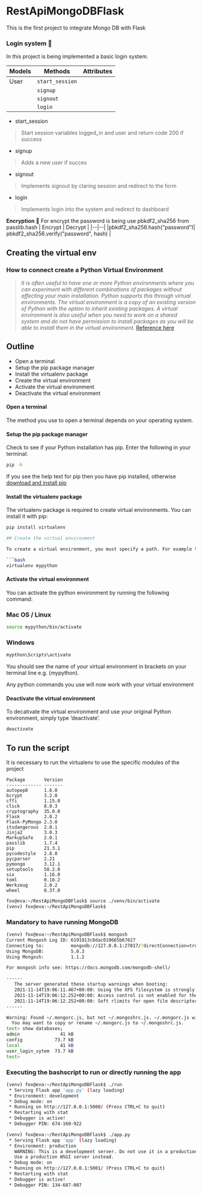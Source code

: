 
# RestApiMongoDBFlask

This is the first project to integrate Mongo DB with Flask
 
### Login system :busts_in_silhouette:

In this project is being implemented a basic login system.

| Models | Methods|Attributes|
|--|--|-|
| User | ``start_session`` ||
| | ``signup`` ||
| | ``signout`` ||
| | ``login`` ||


 - start_session 

> Start session variables logged_in and user and return code 200 if success
 - signup

> Adds a new user if succes
 - signout

> Implements signout by claring session and redirect to the form
 - login

> Implements login into the system and redirect to dashboard

**Encryption** :key:
For encrypt the password is being use pbkdf2_sha256 from passlib.hash
| Encrypt | Decrypt   |
|--|--|
|pbkdf2_sha256.hash("password")| pbkdf2_sha256.verify("password", hash) |

## Creating the virtual env

### How to connect create a Python Virtual Environment

> _It is often useful to have one or more Python environments where you can experiment with different combinations of packages without affecting your main installation. Python supports this through virtual environments. The virtual environment is a copy of an existing version of Python with the option to inherit existing packages. A virtual environment is also useful when you need to work on a shared system and do not have permission to install packages as you will be able to install them in the virtual environment._
[Reference here](https://uoa-eresearch.github.io/eresearch-cookbook/recipe/2014/11/26/python-virtual-env/)
## Outline

-   Open a terminal
-   Setup the pip package manager
-   Install the virtualenv package
-   Create the virtual environment
-   Activate the virtual environment
-   Deactivate the virtual environment

#### Open a terminal

The method you use to open a terminal depends on your operating system.

#### Setup the pip package manager

Check to see if your Python installation has pip. Enter the following in your terminal:

```bash
pip -h
```

If you see the help text for pip then you have pip installed, otherwise  [download and install pip](https://pip.pypa.io/en/latest/installing.html)

#### Install the virtualenv package

The virtualenv package is required to create virtual environments. You can install it with pip:

```bash
pip install virtualenv

## Create the virtual environment

To create a virtual environment, you must specify a path. For example to create one in the local directory called ‘mypython’, type the following:

```bash
virtualenv mypython
```

#### Activate the virtual environment

You can activate the python environment by running the following command:

### Mac OS / Linux

```bash
source mypython/bin/activate
```

### Windows

```bash
mypthon\Scripts\activate
```

You should see the name of your virtual environment in brackets on your terminal line e.g. (mypython).

Any python commands you use will now work with your virtual environment

#### Deactivate the virtual environment

To decativate the virtual environment and use your original Python environment, simply type ‘deactivate’.

```bash
deactivate
``````

## To run the script

It is necessary to run the virtualenv to use the specific modules of the project
```shell
Package       Version
------------- -------
autopep8      1.6.0
bcrypt        3.2.0
cffi          1.15.0
click         8.0.3
cryptography  35.0.0
Flask         2.0.2
Flask-PyMongo 2.3.0
itsdangerous  2.0.1
Jinja2        3.0.3
MarkupSafe    2.0.1
passlib       1.7.4
pip           21.3.1
pycodestyle   2.8.0
pycparser     2.21
pymongo       3.12.1
setuptools    58.2.0
six           1.16.0
toml          0.10.2
Werkzeug      2.0.2
wheel         0.37.0
```

```sh
fox@eva:~/RestApiMongoDBFlask$ source ./venv/bin/activate
(venv) fox@eva:~/RestApiMongoDBFlask$ 
```

### Mandatory to have running MongoDB

```bash
(venv) fox@eva:~/RestApiMongoDBFlask$ mongosh
Current Mongosh Log ID: 6191913c8dac019665b67627
Connecting to:          mongodb://127.0.0.1:27017/?directConnection=true&serverSelectionTimeoutMS=2000
Using MongoDB:          5.0.3
Using Mongosh:          1.1.2

For mongosh info see: https://docs.mongodb.com/mongodb-shell/

------
   The server generated these startup warnings when booting:
   2021-11-14T19:06:11.467+00:00: Using the XFS filesystem is strongly recommended with the WiredTiger storage engine. See http://dochub.mongodb.org/core/prodnotes-filesystem
   2021-11-14T19:06:12.252+00:00: Access control is not enabled for the database. Read and write access to data and configuration is unrestricted
   2021-11-14T19:06:12.252+00:00: Soft rlimits for open file descriptors too low
------

Warning: Found ~/.mongorc.js, but not ~/.mongoshrc.js. ~/.mongorc.js will not be loaded.
  You may want to copy or rename ~/.mongorc.js to ~/.mongoshrc.js.
test> show databases;
admin               41 kB
config            73.7 kB
local               41 kB
user_login_sytem  73.7 kB
test> 
```

### Executing the bashscript to run or directly running the app

```bash
(venv) fox@eva:~/RestApiMongoDBFlask$ ./run 
 * Serving Flask app 'app.py' (lazy loading)
 * Environment: development
 * Debug mode: on
 * Running on http://127.0.0.1:5000/ (Press CTRL+C to quit)
 * Restarting with stat
 * Debugger is active!
 * Debugger PIN: 674-160-922
```
```bash
(venv) fox@eva:~/RestApiMongoDBFlask$ ./app.py
 * Serving Flask app 'app' (lazy loading)
 * Environment: production
   WARNING: This is a development server. Do not use it in a production deployment.
   Use a production WSGI server instead.
 * Debug mode: on
 * Running on http://127.0.0.1:5001/ (Press CTRL+C to quit)
 * Restarting with stat
 * Debugger is active!
 * Debugger PIN: 134-687-007
```
